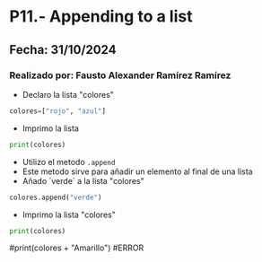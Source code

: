 # P11.- Appending to a list
## Fecha: 31/10/2024
### Realizado por: Fausto Alexander Ramírez Ramírez

- Declaro la lista "colores"
``` python
colores=["rojo", "azul"]
```
- Imprimo la lista
``` python
print(colores)
```
- Utilizo el metodo `.append`
- Este metodo sirve para añadir un elemento al final de una lista
- Añado ´verde´ a la lista "colores"
``` python
colores.append("verde")
```
- Imprimo la lista "colores"
``` python
print(colores)
``` 
 #print(colores + "Amarillo") #ERROR
